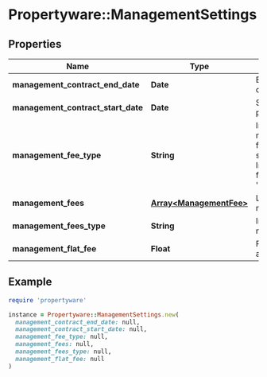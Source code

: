 # Propertyware::ManagementSettings

## Properties

| Name | Type | Description | Notes |
| ---- | ---- | ----------- | ----- |
| **management_contract_end_date** | **Date** | End date of the property contract. | [optional] |
| **management_contract_start_date** | **Date** | Start date of the property contract. | [optional] |
| **management_fee_type** | **String** | Indicates the type of management fee. This field is deprecated and should not be used. Instead, use the new field &#39;managementFeesType&#39;.  | [optional] |
| **management_fees** | [**Array&lt;ManagementFee&gt;**](ManagementFee.md) | List of property management fee rules. | [optional] |
| **management_fees_type** | **String** | Indicates the type of management fee. | [optional] |
| **management_flat_fee** | **Float** | Flat management fee amount. | [optional] |

## Example

```ruby
require 'propertyware'

instance = Propertyware::ManagementSettings.new(
  management_contract_end_date: null,
  management_contract_start_date: null,
  management_fee_type: null,
  management_fees: null,
  management_fees_type: null,
  management_flat_fee: null
)
```

